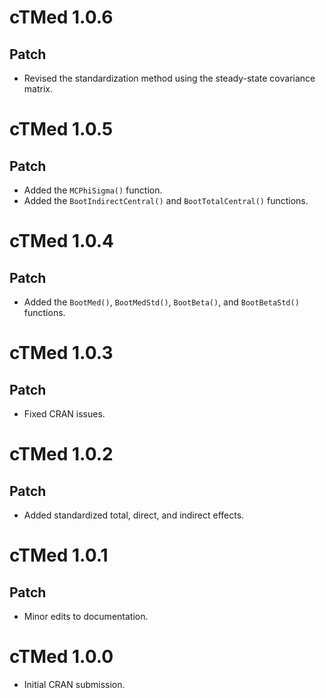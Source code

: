 # cTMed 1.0.6

## Patch

* Revised the standardization method using the steady-state covariance matrix.

# cTMed 1.0.5

## Patch

* Added the `MCPhiSigma()` function.
* Added the `BootIndirectCentral()` and `BootTotalCentral()` functions.

# cTMed 1.0.4

## Patch

* Added the `BootMed()`, `BootMedStd()`, `BootBeta()`, and `BootBetaStd()` functions.

# cTMed 1.0.3

## Patch

* Fixed CRAN issues.

# cTMed 1.0.2

## Patch

* Added standardized total, direct, and indirect effects.

# cTMed 1.0.1

## Patch

* Minor edits to documentation.

# cTMed 1.0.0

* Initial CRAN submission.
